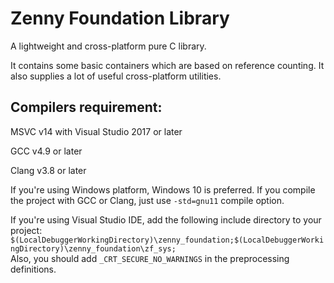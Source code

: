 # Zenny Foundation Library
A lightweight and cross-platform pure C library.

It contains some basic containers which are based on reference counting. It also supplies a lot of useful cross-platform utilities.

## Compilers requirement:
MSVC v14 with Visual Studio 2017 or later

GCC v4.9 or later

Clang v3.8 or later

If you're using Windows platform, Windows 10 is preferred. If you compile the project with GCC or Clang, just use `-std=gnu11` compile option.

If you're using Visual Studio IDE, add the following include directory to your project: `$(LocalDebuggerWorkingDirectory)\zenny_foundation;$(LocalDebuggerWorkingDirectory)\zenny_foundation\zf_sys;`    
Also, you should add `_CRT_SECURE_NO_WARNINGS` in the preprocessing definitions. 
